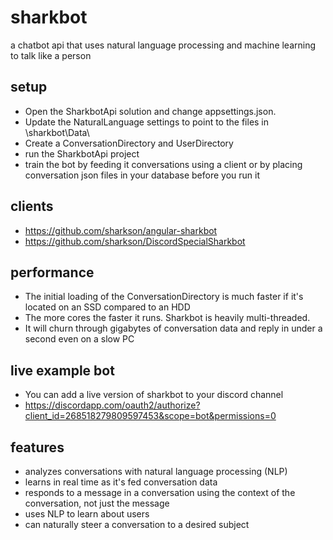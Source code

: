 # sharkbot
a chatbot api that uses natural language processing and machine learning to talk like a person

## setup
- Open the SharkbotApi solution and change appsettings.json.  
- Update the NaturalLanguage settings to point to the files in \sharkbot\Data\
- Create a ConversationDirectory and UserDirectory
- run the SharkbotApi project
- train the bot by feeding it conversations using a client or by placing conversation json files in your database before you run it

## clients
- https://github.com/sharkson/angular-sharkbot
- https://github.com/sharkson/DiscordSpecialSharkbot

## performance
- The initial loading of the ConversationDirectory is much faster if it's located on an SSD compared to an HDD
- The more cores the faster it runs.  Sharkbot is heavily multi-threaded.
- It will churn through gigabytes of conversation data and reply in under a second even on a slow PC

## live example bot
- You can add a live version of sharkbot to your discord channel
- https://discordapp.com/oauth2/authorize?client_id=268518279809597453&scope=bot&permissions=0

## features
- analyzes conversations with natural language processing (NLP)
- learns in real time as it's fed conversation data
- responds to a message in a conversation using the context of the conversation, not just the message
- uses NLP to learn about users
- can naturally steer a conversation to a desired subject